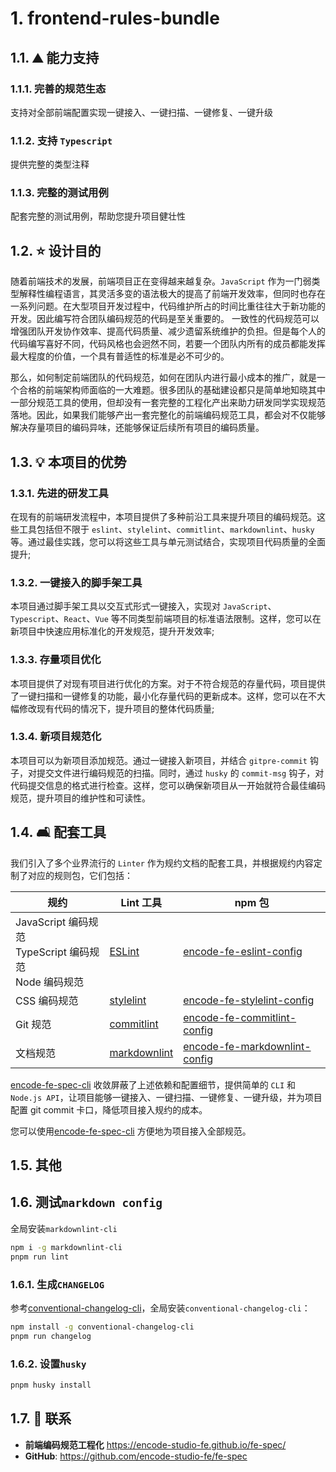 # 1. frontend-rules-bundle


## 1.1. :mountain: 能力支持

### 1.1.1. 完善的规范生态

支持对全部前端配置实现一键接入、一键扫描、一键修复、一键升级

### 1.1.2. 支持 `Typescript`

提供完整的类型注释

### 1.1.3. 完整的测试用例

配套完整的测试用例，帮助您提升项目健壮性

## 1.2. :star: 设计目的

随着前端技术的发展，前端项目正在变得越来越复杂。`JavaScript` 作为一门弱类型解释性编程语言，其灵活多变的语法极大的提高了前端开发效率，但同时也存在一系列问题。在大型项目开发过程中，代码维护所占的时间比重往往大于新功能的开发。因此编写符合团队编码规范的代码是至关重要的。 一致性的代码规范可以增强团队开发协作效率、提高代码质量、减少遗留系统维护的负担。但是每个人的代码编写喜好不同，代码风格也会迥然不同，若要一个团队内所有的成员都能发挥最大程度的价值，一个具有普适性的标准是必不可少的。

那么，如何制定前端团队的代码规范，如何在团队内进行最小成本的推广，就是一个合格的前端架构师面临的一大难题。很多团队的基础建设都只是简单地知晓其中一部分规范工具的使用，但却没有一套完整的工程化产出来助力研发同学实现规范落地。因此，如果我们能够产出一套完整化的前端编码规范工具，都会对不仅能够解决存量项目的编码异味，还能够保证后续所有项目的编码质量。

## 1.3. :bulb: 本项目的优势

### 1.3.1. 先进的研发工具
在现有的前端研发流程中，本项目提供了多种前沿工具来提升项目的编码规范。这些工具包括但不限于 `eslint`、`stylelint`、`commitlint`、`markdownlint`、`husky` 等。通过最佳实践，您可以将这些工具与单元测试结合，实现项目代码质量的全面提升;
### 1.3.2. 一键接入的脚手架工具
本项目通过脚手架工具以交互式形式一键接入，实现对 `JavaScript`、`Typescript`、`React`、`Vue` 等不同类型前端项目的标准语法限制。这样，您可以在新项目中快速应用标准化的开发规范，提升开发效率;
### 1.3.3. 存量项目优化
本项目提供了对现有项目进行优化的方案。对于不符合规范的存量代码，项目提供了一键扫描和一键修复的功能，最小化存量代码的更新成本。这样，您可以在不大幅修改现有代码的情况下，提升项目的整体代码质量;
### 1.3.4. 新项目规范化
本项目可以为新项目添加规范。通过一键接入新项目，并结合 `gitpre-commit` 钩子，对提交文件进行编码规范的扫描。同时，通过 `husky` 的 `commit-msg` 钩子，对代码提交信息的格式进行检查。这样，您可以确保新项目从一开始就符合最佳编码规范，提升项目的维护性和可读性。

## 1.4. :couch_and_lamp: 配套工具

我们引入了多个业界流行的 `Linter` 作为规约文档的配套工具，并根据规约内容定制了对应的规则包，它们包括：

| 规约                                                              | Lint 工具                                                  | npm 包                                                                                       |
| ----------------------------------------------------------------- | ---------------------------------------------------------- | -------------------------------------------------------------------------------------------- |
| JavaScript 编码规范 <br/> TypeScript 编码规范 <br/> Node 编码规范 | [ESLint](https://eslint.org/)                              | [encode-fe-eslint-config](https://www.npmjs.com/package/encode-fe-eslint-config)             |
| CSS 编码规范                                                      | [stylelint](https://stylelint.io/)                         | [encode-fe-stylelint-config](https://www.npmjs.com/package/encode-fe-stylelint-config)       |
| Git 规范                                                          | [commitlint](https://commitlint.js.org/#/)                 | [encode-fe-commitlint-config](https://www.npmjs.com/package/encode-fe-commitlint-config)     |
| 文档规范                                                          | [markdownlint](https://github.com/DavidAnson/markdownlint) | [encode-fe-markdownlint-config](https://www.npmjs.com/package/encode-fe-markdownlint-config) |

[encode-fe-spec-cli](https://www.npmjs.com/package/encode-fe-spec-cli) 收敛屏蔽了上述依赖和配置细节，提供简单的 `CLI` 和 `Node.js API`，让项目能够一键接入、一键扫描、一键修复、一键升级，并为项目配置 git commit 卡口，降低项目接入规约的成本。

您可以使用[encode-fe-spec-cli](https://www.npmjs.com/package/encode-fe-spec-cli) 方便地为项目接入全部规范。

## 1.5. 其他

## 1.6. 测试`markdown config`

全局安装`markdownlint-cli`

```bash
npm i -g markdownlint-cli
pnpm run lint
```

### 1.6.1. 生成`CHANGELOG`

参考[conventional-changelog-cli](https://www.npmjs.com/package/conventional-changelog-cli)，全局安装`conventional-changelog-cli`：

```bash
npm install -g conventional-changelog-cli
pnpm run changelog
```

### 1.6.2. 设置`husky`

```bash
pnpm husky install
```

## 1.7. :email: 联系

-   **前端编码规范工程化** <https://encode-studio-fe.github.io/fe-spec/>
-   **GitHub**: <https://github.com/encode-studio-fe/fe-spec>

</br>
